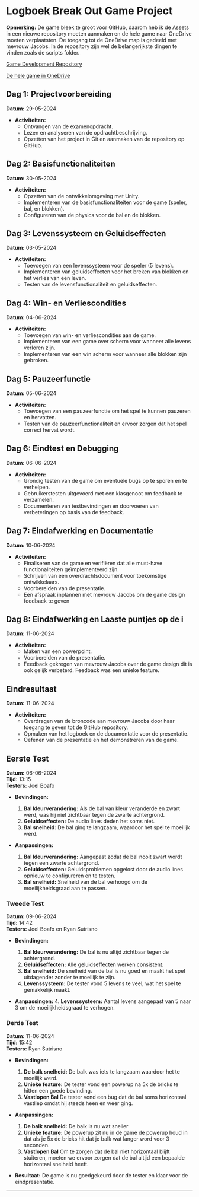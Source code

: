 # Logboek Break Out Game Project

**Opmerking:** De game bleek te groot voor GitHub, daarom heb ik de Assets in een nieuwe repository moeten aanmaken en de hele game naar OneDrive moeten verplaatsten. De toegang tot de OneDrive map is gedeeld met mevrouw Jacobs. In de repository zijn wel de belangerijkste dingen te vinden zoals de scripts folder.

[Game Development Repository](https://github.com/LorenzGirgis/Game-Development)

[De hele game in OneDrive](https://1drv.ms/f/s!AhOoH46JFhBXcBBMcjo1OUEuE18?e=NUO21p)


## Dag 1: Projectvoorbereiding
**Datum:** 29-05-2024

- **Activiteiten:**
  - Ontvangen van de examenopdracht.
  - Lezen en analyseren van de opdrachtbeschrijving.
  - Opzetten van het project in Git en aanmaken van de repository op GitHub.


## Dag 2: Basisfunctionaliteiten
**Datum:** 30-05-2024

- **Activiteiten:**
  - Opzetten van de ontwikkelomgeving met Unity.
  - Implementeren van de basisfunctionaliteiten voor de game (speler, bal, en blokken).
  - Configureren van de physics voor de bal en de blokken.

## Dag 3: Levenssysteem en Geluidseffecten
**Datum:** 03-05-2024

- **Activiteiten:**
  - Toevoegen van een levenssysteem voor de speler (5 levens).
  - Implementeren van geluidseffecten voor het breken van blokken en het verlies van een leven.
  - Testen van de levensfunctionaliteit en geluidseffecten.


## Dag 4: Win- en Verliescondities
**Datum:** 04-06-2024

- **Activiteiten:**
  - Toevoegen van win- en verliescondities aan de game.
  - Implementeren van een game over scherm voor wanneer alle levens verloren zijn.
  - Implementeren van een win scherm voor wanneer alle blokken zijn gebroken.


## Dag 5: Pauzeerfunctie
**Datum:** 05-06-2024

- **Activiteiten:**
  - Toevoegen van een pauzeerfunctie om het spel te kunnen pauzeren en hervatten.
  - Testen van de pauzeerfunctionaliteit en ervoor zorgen dat het spel correct hervat wordt.

## Dag 6: Eindtest en Debugging
**Datum:** 06-06-2024

- **Activiteiten:**
  - Grondig testen van de game om eventuele bugs op te sporen en te verhelpen.
  - Gebruikerstesten uitgevoerd met een klasgenoot om feedback te verzamelen.
  - Documenteren van testbevindingen en doorvoeren van verbeteringen op basis van de feedback.


## Dag 7: Eindafwerking en Documentatie
**Datum:** 10-06-2024

- **Activiteiten:**
  - Finaliseren van de game en verifiëren dat alle must-have functionaliteiten geïmplementeerd zijn.
  - Schrijven van een overdrachtsdocument voor toekomstige ontwikkelaars.
  - Voorbereiden van de presentatie.
  - Een afspraak inplannen met mevrouw Jacobs om de game design feedback te geven

## Dag 8: Eindafwerking en Laaste puntjes op de i
**Datum:** 11-06-2024

- **Activiteiten:**
  - Maken van een powerpoint.
  - Voorbereiden van de presentatie.
  - Feedback gekregen van mevrouw Jacobs over de game design dit is ook gelijk verbeterd. Feedback was een unieke feature.


## Eindresultaat
**Datum:** 11-06-2024

- **Activiteiten:**
  - Overdragen van de broncode aan mevrouw Jacobs door haar toegang te geven tot de GitHub repository.
  - Opmaken van het logboek en de documentatie voor de presentatie.
  - Oefenen van de presentatie en het demonstreren van de game.

## Eerste Test
**Datum:** 06-06-2024  
**Tijd:** 13:15  
**Testers:** Joel Boafo


- **Bevindingen:**
  1. **Bal kleurverandering:** Als de bal van kleur veranderde en zwart werd, was hij niet zichtbaar tegen de zwarte achtergrond.
  2. **Geluidseffecten:** De audio lines deden het soms niet.
  3. **Bal snelheid:** De bal ging te langzaam, waardoor het spel te moeilijk werd.

- **Aanpassingen:**
  1. **Bal kleurverandering:** Aangepast zodat de bal nooit zwart wordt tegen een zwarte achtergrond.
  2. **Geluidseffecten:** Geluidsproblemen opgelost door de audio lines opnieuw te configureren en te testen.
  3. **Bal snelheid:** Snelheid van de bal verhoogd om de moeilijkheidsgraad aan te passen.


### Tweede Test
**Datum:** 09-06-2024  
**Tijd:** 14:42  
**Testers:** Joel Boafo en Ryan Sutrisno


- **Bevindingen:**
  1. **Bal kleurverandering:** De bal is nu altijd zichtbaar tegen de achtergrond.
  2. **Geluidseffecten:** Alle geluidseffecten werken consistent.
  3. **Bal snelheid:** De snelheid van de bal is nu goed en maakt het spel uitdagender zonder te moeilijk te zijn.
  4. **Levenssysteem:** De tester vond 5 levens te veel, wat het spel te gemakkelijk maakt.

- **Aanpassingen:**
  4. **Levenssysteem:** Aantal levens aangepast van 5 naar 3 om de moeilijkheidsgraad te verhogen.

### Derde Test
**Datum:** 11-06-2024  
**Tijd:** 15:42  
**Testers:** Ryan Sutrisno


- **Bevindingen:**
  1. **De balk snelheid:** De balk was iets te langzaam waardoor het te moeilijk werd.
  2. **Unieke feature:** De tester vond een powerup na 5x de bricks te hitten een goede bevinding.
  3. **Vastlopen Bal** De tester vond een bug dat de bal soms horizontaal vastliep omdat hij steeds heen en weer ging.

- **Aanpassingen:**
  1. **De balk snelheid:** De balk is nu wat sneller
  2. **Unieke feature:** De powerup zit nu in de game de powerup houd in dat als je 5x de bricks hit dat je balk wat langer word voor 3 seconden.
    3. **Vastlopen Bal** Om te zorgen dat de bal niet horizontaal blijft stuiteren, moeten we ervoor zorgen dat de bal altijd een bepaalde horizontaal snelheid heeft. 



- **Resultaat:** De game is nu goedgekeurd door de tester en klaar voor de eindpresentatie.

---
